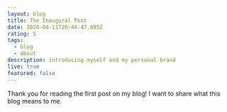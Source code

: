 ```yaml
---
layout: blog
title: The Inaugural Post
date: 2020-04-11T20:44:47.095Z
rating: 5
tags:
  - blog
  - about
description: introducing myself and my personal brand
live: true
featured: false
---
```

Thank you for reading the first post on my blog! I want to share what this blog means to me.